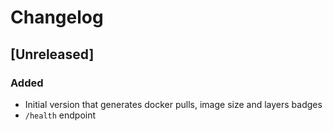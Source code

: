 # Changelog

## [Unreleased]
### Added
- Initial version that generates docker pulls, image size and layers badges
- `/health` endpoint
